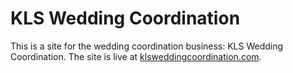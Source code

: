 # KLS Wedding Coordination

This is a site for the wedding coordination business: KLS Wedding Coordination. The site is live at [klsweddingcoordination.com](https://klsweddingcoordination.com).
